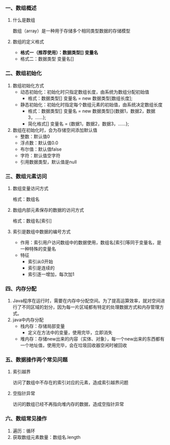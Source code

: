 ### 一、数组概述

1. 什么是数组

   数组（array）是一种用于存储多个相同类型数据的存储模型

2. 数组的定义格式

   * **格式一（推荐使用）：数据类型[] 变量名**
   * 格式二：数据类型 变量名[]

### 二、数组初始化

1. 数组初始化方式
   * 动态初始化：初始化时只指定数组长度，由系统为数组分配初始值
     * 格式：数据类型[] 变量名 = new 数据类型[数组长度];
   * 静态初始化：初始化时指定每个数组元素的初始值，由系统决定数组长度
     * 格式：数据类型[] 变量名 = new 数据类型[]{数据1，数据2，数据3，......};
     * 简化格式[] 变量名 = {数据1，数据2，数据3，......};
2. 数组在初始化时，会为存储空间添加默认值
   * 整数：默认值0
   * 浮点数：默认值0.0
   * 布尔值：默认值false
   * 字符：默认值空字符
   * 引用数据类型，默认值是null

### 三、数组元素访问

1. 数组变量访问方式

   格式：数组名

2. 数组内部元素保存的数据的访问方式

   格式：数组名[索引]

3. 索引是数组中数据的编号方式

   * 作用：索引用户访问数组中的数据使用，数组名[索引]等同于变量名，是一种特殊的变量名
   * 特征
     * 索引从0开始
     * 索引是连续的
     * 索引逐一增加，每次加1

### 四、内存分配

1. Java程序在运行时，需要在内存中分配空间。为了提高运算效率，就对空间进行了不同区域的划分，因为每一片区域都有特定的处理数据方式和内存管理方式。
2. java中内存分配
   * 栈内存：存储局部变量
     * 定义在方法中的变量，使用完毕，立即消失
   * 堆内存：存储new出来的内容（实体、对象），每一个new出来的东西都有一个地址值，使用完毕，会在垃圾回收器空闲时被回收

### 五、数据操作两个常见问题

1. 索引越界

   访问了数组中不存在的索引对应的元素，造成索引越界问题

2. 空指针异常

   访问的数组已经不再指向堆内存的数据，造成空指针异常

### 六、数组常见操作

1. 遍历：循环
2. 获取数组元素数量：数组名.length

